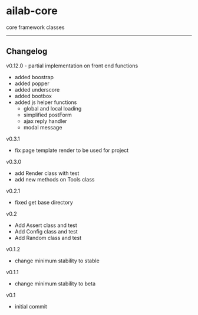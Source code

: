 # ailab-core
core framework classes

---
## Changelog

v0.12.0 - partial implementation on front end functions
- added boostrap
- added popper
- added underscore
- added bootbox
- added js helper functions
  - global and local loading
  - simplified postForm
  - ajax reply handler
  - modal message

v0.3.1
- fix page template render to be used for project

v0.3.0
- add Render class with test
- add new methods on Tools class

v0.2.1
- fixed get base directory

v0.2
- Add Assert class and test
- Add Config class and test
- Add Random class and test

v0.1.2
- change minimum stability to stable

v0.1.1
- change minimum stability to beta

v0.1
- initial commit
